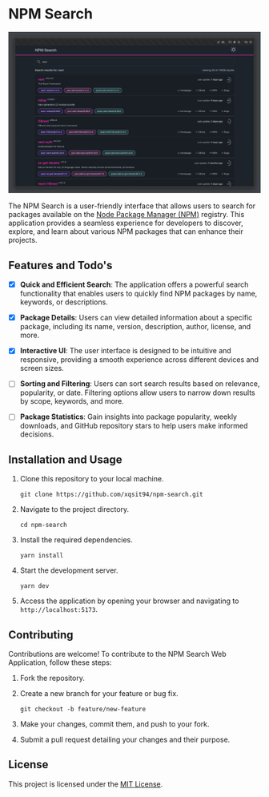 # NPM Search

![NPM Search](app_screenshot.png)

The NPM Search is a user-friendly interface that allows users to search for packages available on the [Node Package Manager (NPM)](https://www.npmjs.com/) registry. This application provides a seamless experience for developers to discover, explore, and learn about various NPM packages that can enhance their projects.

## Features and Todo's

- [x] **Quick and Efficient Search**: The application offers a powerful search functionality that enables users to quickly find NPM packages by name, keywords, or descriptions.

- [x] **Package Details**: Users can view detailed information about a specific package, including its name, version, description, author, license, and more.

- [x] **Interactive UI**: The user interface is designed to be intuitive and responsive, providing a smooth experience across different devices and screen sizes.

- [ ] **Sorting and Filtering**: Users can sort search results based on relevance, popularity, or date. Filtering options allow users to narrow down results by scope, keywords, and more.

- [ ] **Package Statistics**: Gain insights into package popularity, weekly downloads, and GitHub repository stars to help users make informed decisions.

## Installation and Usage

1. Clone this repository to your local machine.
   ```
   git clone https://github.com/xqsit94/npm-search.git
   ```

2. Navigate to the project directory.
   ```
   cd npm-search
   ```

3. Install the required dependencies.
   ```
   yarn install
   ```

4. Start the development server.
   ```
   yarn dev
   ```

5. Access the application by opening your browser and navigating to `http://localhost:5173`.

## Contributing

Contributions are welcome! To contribute to the NPM Search Web Application, follow these steps:

1. Fork the repository.

2. Create a new branch for your feature or bug fix.
   ```
   git checkout -b feature/new-feature
   ```

3. Make your changes, commit them, and push to your fork.

4. Submit a pull request detailing your changes and their purpose.

## License

This project is licensed under the [MIT License](LICENSE).
